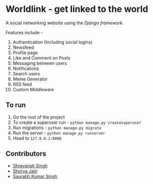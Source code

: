 Worldlink - get linked to the world
=========

A social networking website using the *Django framework*.  

Features include -  
1. Authentication (Including social logins)
2. Newsfeed
3. Profile page
4. Like and Comment on Posts
5. Messaging between users
6. Notifications
7. Search users
8. Meme Generator
9. RSS feed
10. Custom Middleware

## To run

1. Go the root of the project
2. To create a superuser run - `python manage.py createsuperuser`
3. Run migrations -  `python manage.py migrate`
4. Run the server - `python manage.py runserver`
5. Head to `127.0.0.1:8000`

## Contributors  
* [Shreyansh Singh](https://github.com/shreyansh26)
* [Shorya Jain](https://github.com/SJ255)
* [Saurabh Kumar Singh](https://github.com/saurabh303)
